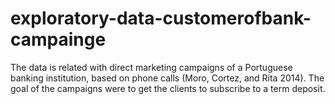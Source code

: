 # exploratory-data-customerofbank-campainge
The data is related with direct marketing campaigns of a Portuguese banking institution, based on phone calls (Moro, Cortez, and Rita 2014).  The goal of the campaigns were to get the clients to subscribe to a term deposit. 
